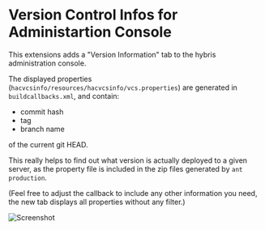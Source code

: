 # Version Control Infos for Administartion Console

This extensions adds a "Version Information" tab to the hybris administration console.

The displayed properties (`hacvcsinfo/resources/hacvcsinfo/vcs.properties`) are generated in `buildcallbacks.xml`, and contain:

- commit hash
- tag
- branch name

of the current git HEAD.

This really helps to find out what version is actually deployed to a given server, as the property file is included in the zip files generated by `ant production`.

(Feel free to adjust the callback to include any other information you need, the new tab displays all properties without
any filter.)

![Screenshot](/../screenshots/vcs.png?raw=true "VCS Information in action")
